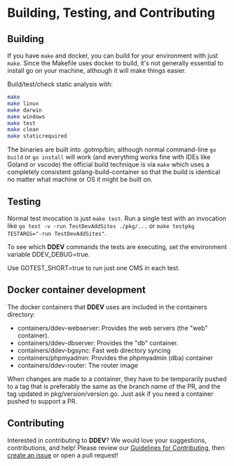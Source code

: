 # Building, Testing, and Contributing

## Building

If you have `make` and docker, you can build for your environment with just
`make`. Since the Makefile uses docker to build, it's not generally essential
to install go on your machine, although it will make things easier.

Build/test/check static analysis with:

 ```sh
 make
 make linux
 make darwin
 make windows
 make test
 make clean
 make staticrequired
 ```

The binaries are built into .gotmp/bin; although normal command-line `go build`
or `go install` will work (and everything works fine with IDEs like Goland or
vscode) the official build technique is via `make` which uses a completely
consistent golang-build-container so that the build is identical no matter what
machine or OS it might be built on.

## Testing

Normal test invocation is just `make test`. Run a single test with an invocation
like `go test -v -run TestDevAddSites ./pkg/...` or
`make testpkg TESTARGS="-run TestDevAddSites"`.

To see which **DDEV** commands the tests are executing, set the environment
variable DDEV_DEBUG=true.

Use GOTEST_SHORT=true to run just one CMS in each test.

## Docker container development

The docker containers that **DDEV** uses are included in the containers
directory:

* containers/ddev-webserver: Provides the web servers (the "web" container).
* containers/ddev-dbserver: Provides the "db" container.
* containers/ddev-bgsync: Fast web directory syncing
* containers/phpmyadmin: Provides the phpmyadmin (dba) container
* containers/ddev-router: The router image

When changes are made to a container, they have to be temporarily pushed to a
tag that is preferably the same as the branch name of the PR, and the tag
updated in pkg/version/version.go. Just ask if you need a container pushed to
support a PR.

## Contributing

Interested in contributing to **DDEV**? We would love your suggestions,
contributions, and help! Please review our [Guidelines for Contributing](https://github.com/drud/ddev/blob/master/CONTRIBUTING.md),
then [create an issue](https://github.com/drud/ddev/issues/new) or open a pull
request!
